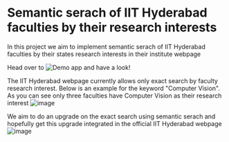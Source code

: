 # Semantic serach of IIT Hyderabad faculties by their research interests
In this project we aim to implement semantic serach of IIT Hyderabad faculties by their states research interests in their institute webpage

Head over to ![Demo app](https://arvindroshaan-project-sem-researchintsemanticsearchstapp-ecc7qh.streamlit.app/) and have a look!

The IIT Hyderabad webpage currently allows only exact search by faculty research interest. Below is an example for the keyword "Computer Vision". As you can see only three faculties have Computer Vision as their research interest
![image](https://github.com/ArvindRoshaan/project-semantic-faculty-recommender/assets/91244663/98660005-2822-4bcf-b965-db8718454be9)

We aim to do an upgrade on the exact search using semantic serach and hopefully get this upgrade integrated in the official IIT Hyderabad webpage
![image](https://github.com/ArvindRoshaan/project-semantic-faculty-recommender/assets/91244663/89181d7a-77f4-4160-911d-e61cb444f8b0)
